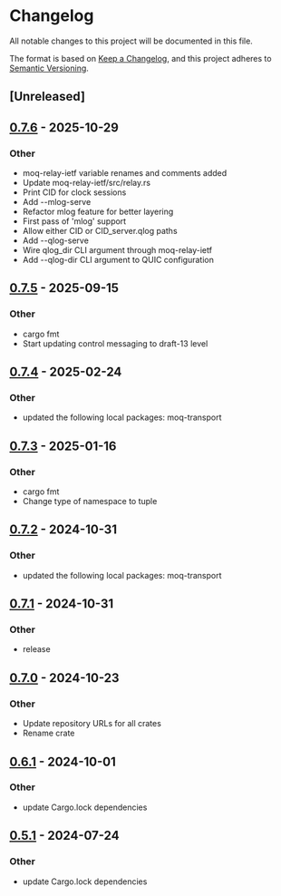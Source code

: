 # Changelog
All notable changes to this project will be documented in this file.

The format is based on [Keep a Changelog](https://keepachangelog.com/en/1.0.0/),
and this project adheres to [Semantic Versioning](https://semver.org/spec/v2.0.0.html).

## [Unreleased]

## [0.7.6](https://github.com/sgodin/moq-rs/compare/moq-relay-ietf-v0.7.5...moq-relay-ietf-v0.7.6) - 2025-10-29

### Other

- moq-relay-ietf variable renames and comments added
- Update moq-relay-ietf/src/relay.rs
- Print CID for clock sessions
- Add --mlog-serve
- Refactor mlog feature for better layering
- First pass of 'mlog' support
- Allow either CID or CID_server.qlog paths
- Add --qlog-serve
- Wire qlog_dir CLI argument through moq-relay-ietf
- Add --qlog-dir CLI argument to QUIC configuration

## [0.7.5](https://github.com/englishm/moq-rs/compare/moq-relay-ietf-v0.7.4...moq-relay-ietf-v0.7.5) - 2025-09-15

### Other

- cargo fmt
- Start updating control messaging to draft-13 level

## [0.7.4](https://github.com/englishm/moq-rs/compare/moq-relay-ietf-v0.7.3...moq-relay-ietf-v0.7.4) - 2025-02-24

### Other

- updated the following local packages: moq-transport

## [0.7.3](https://github.com/englishm/moq-rs/compare/moq-relay-ietf-v0.7.2...moq-relay-ietf-v0.7.3) - 2025-01-16

### Other

- cargo fmt
- Change type of namespace to tuple

## [0.7.2](https://github.com/englishm/moq-rs/compare/moq-relay-ietf-v0.7.1...moq-relay-ietf-v0.7.2) - 2024-10-31

### Other

- updated the following local packages: moq-transport

## [0.7.1](https://github.com/englishm/moq-rs/compare/moq-relay-ietf-v0.7.0...moq-relay-ietf-v0.7.1) - 2024-10-31

### Other

- release

## [0.7.0](https://github.com/englishm/moq-rs/releases/tag/moq-relay-ietf-v0.7.0) - 2024-10-23

### Other

- Update repository URLs for all crates
- Rename crate

## [0.6.1](https://github.com/kixelated/moq-rs/compare/moq-relay-v0.6.0...moq-relay-v0.6.1) - 2024-10-01

### Other

- update Cargo.lock dependencies

## [0.5.1](https://github.com/kixelated/moq-rs/compare/moq-relay-v0.5.0...moq-relay-v0.5.1) - 2024-07-24

### Other
- update Cargo.lock dependencies
